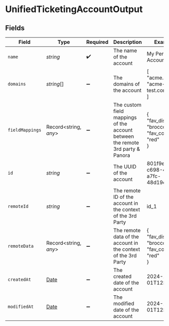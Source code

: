 # UnifiedTicketingAccountOutput


## Fields

| Field                                                                                         | Type                                                                                          | Required                                                                                      | Description                                                                                   | Example                                                                                       |
| --------------------------------------------------------------------------------------------- | --------------------------------------------------------------------------------------------- | --------------------------------------------------------------------------------------------- | --------------------------------------------------------------------------------------------- | --------------------------------------------------------------------------------------------- |
| `name`                                                                                        | *string*                                                                                      | :heavy_check_mark:                                                                            | The name of the account                                                                       | My Personal Account                                                                           |
| `domains`                                                                                     | *string*[]                                                                                    | :heavy_minus_sign:                                                                            | The domains of the account                                                                    | [<br/>"acme.com",<br/>"acme-test.com"<br/>]                                                   |
| `fieldMappings`                                                                               | Record<string, *any*>                                                                         | :heavy_minus_sign:                                                                            | The custom field mappings of the account between the remote 3rd party & Panora                | {<br/>"fav_dish": "broccoli",<br/>"fav_color": "red"<br/>}                                    |
| `id`                                                                                          | *string*                                                                                      | :heavy_minus_sign:                                                                            | The UUID of the account                                                                       | 801f9ede-c698-4e66-a7fc-48d19eebaa4f                                                          |
| `remoteId`                                                                                    | *string*                                                                                      | :heavy_minus_sign:                                                                            | The remote ID of the account in the context of the 3rd Party                                  | id_1                                                                                          |
| `remoteData`                                                                                  | Record<string, *any*>                                                                         | :heavy_minus_sign:                                                                            | The remote data of the account in the context of the 3rd Party                                | {<br/>"fav_dish": "broccoli",<br/>"fav_color": "red"<br/>}                                    |
| `createdAt`                                                                                   | [Date](https://developer.mozilla.org/en-US/docs/Web/JavaScript/Reference/Global_Objects/Date) | :heavy_minus_sign:                                                                            | The created date of the account                                                               | 2024-10-01T12:00:00Z                                                                          |
| `modifiedAt`                                                                                  | [Date](https://developer.mozilla.org/en-US/docs/Web/JavaScript/Reference/Global_Objects/Date) | :heavy_minus_sign:                                                                            | The modified date of the account                                                              | 2024-10-01T12:00:00Z                                                                          |